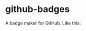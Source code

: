 # github-badges
A badge maker for GitHub. Like this: <br>
<!--[![github repository](https://gb-maker.herokuapp.com/makebadge/jman294/github-badges)](https://github.com/jman294/github-badges)-->
